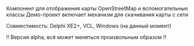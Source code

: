 ﻿Компонент для отображения карты OpenStreetMap и вспомогательные классы
Демо-проект включает механизм для скачивания карты с сети

Совместимость: Delphi XE2+, VCL, Windows (на данный момент)

!! Версия alpha, всё может меняться произвольным образом !!

